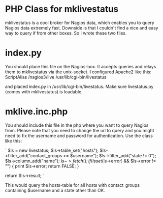 PHP Class for mklivestatus
==========================

mklivestatus is a cool broker for Nagios data, which enables you to query
Nagios data extremely fast. Downside is that I couldn't find a nice and easy
way to query if from other boxes. So I wrote these two files.

index.py
========

You should place this file on the Nagios-box. It accepts queries and relays
them to mklivestatus via the unix-socket. I configured Apache2 like this:
    ScriptAlias /nagios3/live    /usr/lib/cgi-bin/livestatus

and placed index.py in /usr/lib/cgi-bin/livestatus. Make sure livestatus.py
(comes with mklivestatus) is loadable.

mklive.inc.php
==============

You should include this file in the php where you want to query Nagios from.
Please note that you need to change the url to query and you might need to fix
the username and password for authentication. Use the class like this:

`
 $ls = new livestatus;
 $ls->table_set("hosts");
 $ls->filter_add("contact_groups >= $username");
 $ls->filter_add("state != 0");
 $ls->column_add("name");
 $ls->fetch();
 if (isset($ls->error) && $ls->error != "") {
     print $ls->error;
     return FALSE;
 }

 return $ls->result;
`

This would query the hosts-table for all hosts with contact_groups containing
$username and a state other than OK.
